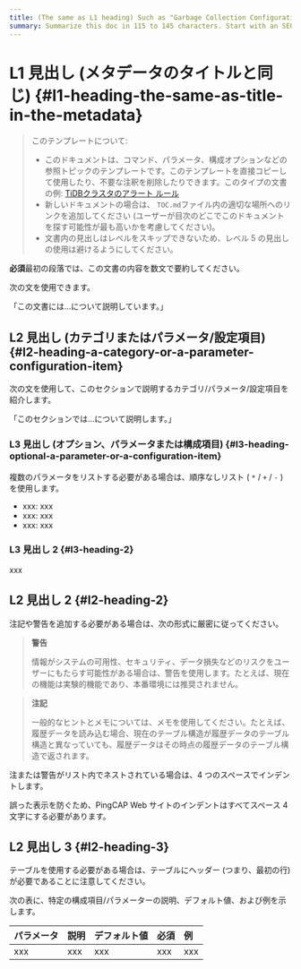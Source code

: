 ```yaml
---
title: (The same as L1 heading) Such as "Garbage Collection Configuration" in 59 characters or less. Include the keywords of this document. Test title here https://moz.com/learn/seo/title-tag
summary: Summarize this doc in 115 to 145 characters. Start with an SEO-friendly verb that tells the users what they can get from this doc. For example, "Learn all the configuration options that you can use in garbage collection". If your intro paragraph describes your article's intent, you can use it here, edited for length.
---
```


# L1 見出し (メタデータのタイトルと同じ) {#l1-heading-the-same-as-title-in-the-metadata}

> このテンプレートについて:
>
> -   このドキュメントは、コマンド、パラメータ、構成オプションなどの参照トピックのテンプレートです。このテンプレートを直接コピーして使用したり、不要な注釈を削除したりできます。このタイプの文書の例: [TiDBクラスタのアラート ルール](/alert-rules.md)
> -   新しいドキュメントの場合は、 `TOC.md`ファイル内の適切な場所へのリンクを追加してください (ユーザーが目次のどこでこのドキュメントを探す可能性が最も高いかを考慮してください)。
> -   文書内の見出しはレベルをスキップできないため、レベル 5 の見出しの使用は避けるようにしてください。

**必須**最初の段落では、この文書の内容を数文で要約してください。

次の文を使用できます。

「この文書には...について説明しています。」

## L2 見出し (カテゴリまたはパラメータ/設定項目) {#l2-heading-a-category-or-a-parameter-configuration-item}

次の文を使用して、このセクションで説明するカテゴリ/パラメータ/設定項目を紹介します。

「このセクションでは...について説明します。」

### L3 見出し (オプション、パラメータまたは構成項目) {#l3-heading-optional-a-parameter-or-a-configuration-item}

複数のパラメータをリストする必要がある場合は、順序なしリスト ( `*` / `+` / `-` ) を使用します。

-   xxx: xxx
-   xxx: xxx
-   xxx: xxx

### L3 見出し 2 {#l3-heading-2}

xxx

## L2 見出し 2 {#l2-heading-2}

注記や警告を追加する必要がある場合は、次の形式に厳密に従ってください。

> **警告**
>
> 情報がシステムの可用性、セキュリティ、データ損失などのリスクをユーザーにもたらす可能性がある場合は、警告を使用します。たとえば、現在の機能は実験的機能であり、本番環境には推奨されません。

> **注記**
>
> 一般的なヒントとメモについては、メモを使用してください。たとえば、履歴データを読み込む場合、現在のテーブル構造が履歴データのテーブル構造と異なっていても、履歴データはその時点の履歴データのテーブル構造で返されます。

注または警告がリスト内でネストされている場合は、4 つのスペースでインデントします。

誤った表示を防ぐため、PingCAP Web サイトのインデントはすべてスペース 4 文字にする必要があります。

## L2 見出し 3 {#l2-heading-3}

テーブルを使用する必要がある場合は、テーブルにヘッダー (つまり、最初の行) が必要であることに注意してください。

次の表に、特定の構成項目/パラメーターの説明、デフォルト値、および例を示します。

| パラメータ | 説明  | デフォルト値 | 必須  | 例   |
| :---- | :-- | :----- | :-- | :-- |
| xxx   | xxx | xxx    | xxx | xxx |
